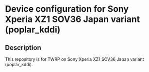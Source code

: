 Device configuration for Sony Xperia XZ1 SOV36 Japan variant (poplar_kddi)
========================================================

Description
-----------

This repository is for TWRP on Sony Xperia XZ1 SOV36 Japan variant (poplar_kddi).
